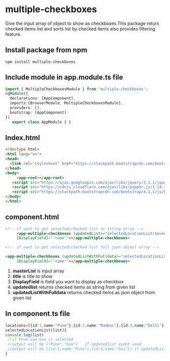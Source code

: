 # multiple-checkboxes
   Give the input array of object to show as checkboxes.This package returs checked items list and sorts list by checked items also provides filtering feature.
## Install package from npm
 
 	npm install multiple-checkboxes
## Include  module in app.module.ts file
 
 ```TypeScript
import { MultipleCheckboxesModule } from 'multiple-checkboxes';
ngModule({
   declarations: [AppComponent],
   imports:[BrowserModule, MultipleCheckboxesModule],
   providers: [],
   bootstrap: [AppComponent]
})
	export class AppModule { }
```
## Index.html
```HTML
<!doctype html>
<html lang="en">
<head>
  <link rel="stylesheet" href="https://stackpath.bootstrapcdn.com/bootstrap/4.1.1/css/bootstrap.min.css" integrity="sha384-WskhaSGFgHYWDcbwN70/dfYBj47jz9qbsMId/iRN3ewGhXQFZCSftd1LZCfmhktB" crossorigin="anonymous">
</head>
<body>
 	 <app-root></app-root>
   <script src="https://ajax.googleapis.com/ajax/libs/jquery/3.1.1/jquery.min.js"></script>
   <script src="https://cdnjs.cloudflare.com/ajax/libs/popper.js/1.14.3/umd/popper.min.js" integrity="sha384-ZMP7rVo3mIykV+2+9J3UJ46jBk0WLaUAdn689aCwoqbBJiSnjAK/l8WvCWPIPm49" crossorigin="anonymous"></script>
   <script src="https://stackpath.bootstrapcdn.com/bootstrap/4.1.1/js/bootstrap.min.js" integrity="sha384-smHYKdLADwkXOn1EmN1qk/HfnUcbVRZyYmZ4qpPea6sjB/pTJ0euyQp0Mk8ck+5T" crossorigin="anonymous"></script>
</body>
</html>
```

## component.html 
```HTML
<!-- if want to get selected/checked list as string array -->
	 <app-multiple-checkboxes (updatedList)="selectedLocationList($event)" [masterList]="locations" [title]="'Locations'"
 	 [DisplayField]="'name'"></app-multiple-checkboxes>

<!-- if want to get selected/checked list full json object array -->

<app-multiple-checkboxes (updatedListWithFulldata)="selectedLocationList($event)" [masterList]="locations" [title]="'Locations'"
 	 [DisplayField]="'name'"></app-multiple-checkboxes>

```  
1. **masterList** is input array
2. **title** is title to show 
3. **DisplayField** is field you want to display as checkbox 
4. **updatedlist** returns checked items as string from given list
5. **updatedListWithFulldata** returns checked items as json object from given list
  
 ## In component.ts file 
 ```TypeScript
locations=[{id:1,name:"Pune"},{id:2,name:"Mumbai"},{id:3,name:"Delhi"},{id:4,name:"Goa"}];
 selectedLocationList(list){
 console.log(list)
  //if Pune and Goa is selected
  //output will be ["Pune","Goa"]   if updatedlist event used
  //output will be [{id:1,name:"Pune"},{id:4,name:"Goa"}] if updatedListWithFulldata event used
 }
  ```
  
  
